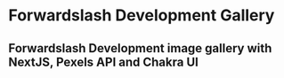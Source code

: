 # Forwardslash Development Gallery

## Forwardslash Development image gallery with NextJS, Pexels API and Chakra UI
